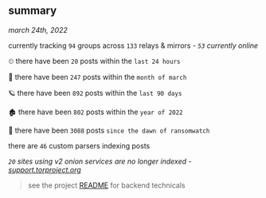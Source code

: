 
## summary
_march 24th, 2022_

currently tracking `94` groups across `133` relays & mirrors - _`53` currently online_

⏲ there have been `20` posts within the `last 24 hours`

🦈 there have been `247` posts within the `month of march`

🪐 there have been `892` posts within the `last 90 days`

🏚 there have been `802` posts within the `year of 2022`

🦕 there have been `3088` posts `since the dawn of ransomwatch`

there are `46` custom parsers indexing posts

_`20` sites using v2 onion services are no longer indexed - [support.torproject.org](https://support.torproject.org/onionservices/v2-deprecation/)_

> see the project [README](https://github.com/thetanz/ransomwatch#ransomwatch--) for backend technicals

